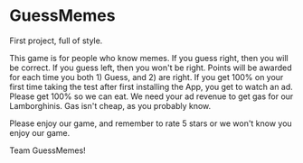 # GuessMemes
First project, full of style.

This game is for people who know memes. If you guess right, then you will be correct. If you guess left, then you won't be right.
Points will be awarded for each time you both 1) Guess, and 2) are right.
If you get 100% on your first time taking the test after first installing the App, you get to watch an ad.
Please get 100% so we can eat. We need your ad revenue to get gas for our Lamborghinis. Gas isn't cheap, as you probably know.

Please enjoy our game, and remember to rate 5 stars or we won't know you enjoy our game.

Team GuessMemes!
